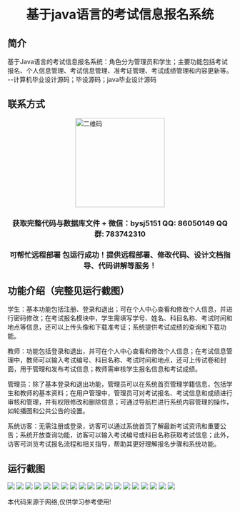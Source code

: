 <p><h1 align="center">基于java语言的考试信息报名系统</h1></p>

## 简介
基于Java语言的考试信息报名系统：角色分为管理员和学生；主要功能包括考试报名、个人信息管理、考试信息管理、准考证管理、考试成绩管理和内容更新等。    --计算机毕业设计源码；毕设源码；java毕业设计源码


## 联系方式
<img src="https://bs-1329754181.cos.ap-shanghai.myqcloud.com/wx.jpg" alt="二维码" style="display: block; margin: 0 auto;" width="200px">
<p><h3 align="center">获取完整代码与数据库文件 + 微信：bysj5151 QQ: 86050149 QQ群: 783742310</h3></p>
<p><h3 align="center">可帮忙远程部署 包运行成功！提供远程部署、修改代码、设计文档指导、代码讲解等服务！</h3></p>

## 功能介绍（完整见运行截图）
学生：基本功能包括注册、登录和退出；可在个人中心查看和修改个人信息，并进行密码修改；在考试报名模块中，学生需填写学号、姓名、科目名称、考试时间和地点等信息，还可以上传头像和下载准考证；系统提供考试成绩的查询和下载功能。

教师：功能包括登录和退出，并可在个人中心查看和修改个人信息；在考试信息管理中，教师可以输入考试编号、科目名称、考试时间和地点，还可上传试卷和封面，用于管理和发布考试信息；教师需审核学生报名信息和考试成绩。

管理员：除了基本登录和退出功能，管理员可以在系统首页管理学籍信息，包括学生和教师的基本资料；在用户管理中，管理员可对考试报名、考试信息和成绩进行审核和管理，并有权限修改和删除信息；可通过导航栏进行系统内容管理的操作，如轮播图和公共公告的设置。

系统访客：无需注册或登录，访客可以通过系统首页了解最新考试资讯和重要公告；系统开放查询功能，访客可以输入考试编号或科目名称获取考试信息；此外，访客可浏览考试报名流程和相关指导，帮助其更好理解报名步骤和系统功能。


## 运行截图
![](https://bs-1329754181.cos.ap-shanghai.myqcloud.com/spring/ExamInformationRegistrationSystem/img/001.jpg)
![](https://bs-1329754181.cos.ap-shanghai.myqcloud.com/spring/ExamInformationRegistrationSystem/img/002.jpg)
![](https://bs-1329754181.cos.ap-shanghai.myqcloud.com/spring/ExamInformationRegistrationSystem/img/003.jpg)
![](https://bs-1329754181.cos.ap-shanghai.myqcloud.com/spring/ExamInformationRegistrationSystem/img/004.jpg)
![](https://bs-1329754181.cos.ap-shanghai.myqcloud.com/spring/ExamInformationRegistrationSystem/img/005.jpg)
![](https://bs-1329754181.cos.ap-shanghai.myqcloud.com/spring/ExamInformationRegistrationSystem/img/006.jpg)
![](https://bs-1329754181.cos.ap-shanghai.myqcloud.com/spring/ExamInformationRegistrationSystem/img/007.jpg)
![](https://bs-1329754181.cos.ap-shanghai.myqcloud.com/spring/ExamInformationRegistrationSystem/img/008.jpg)
![](https://bs-1329754181.cos.ap-shanghai.myqcloud.com/spring/ExamInformationRegistrationSystem/img/009.jpg)
![](https://bs-1329754181.cos.ap-shanghai.myqcloud.com/spring/ExamInformationRegistrationSystem/img/010.jpg)
![](https://bs-1329754181.cos.ap-shanghai.myqcloud.com/spring/ExamInformationRegistrationSystem/img/011.jpg)
![](https://bs-1329754181.cos.ap-shanghai.myqcloud.com/spring/ExamInformationRegistrationSystem/img/012.jpg)
![](https://bs-1329754181.cos.ap-shanghai.myqcloud.com/spring/ExamInformationRegistrationSystem/img/013.jpg)
![](https://bs-1329754181.cos.ap-shanghai.myqcloud.com/spring/ExamInformationRegistrationSystem/img/014.jpg)
![](https://bs-1329754181.cos.ap-shanghai.myqcloud.com/spring/ExamInformationRegistrationSystem/img/015.jpg)
![](https://bs-1329754181.cos.ap-shanghai.myqcloud.com/spring/ExamInformationRegistrationSystem/img/016.jpg)
![](https://bs-1329754181.cos.ap-shanghai.myqcloud.com/spring/ExamInformationRegistrationSystem/img/017.jpg)
![](https://bs-1329754181.cos.ap-shanghai.myqcloud.com/spring/ExamInformationRegistrationSystem/img/018.jpg)
![](https://bs-1329754181.cos.ap-shanghai.myqcloud.com/spring/ExamInformationRegistrationSystem/img/019.jpg)

<p>本代码来源于网络,仅供学习参考使用!</p>
